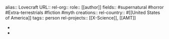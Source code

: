 alias:: Lovecraft
URL::
rel-org::
role:: [[author]]
fields:: #supernatural #horror #Extra-terrestrials #fiction #myth
creations::
rel-country:: #[[United States of America]]
tags:: person
rel-projects:: [[X-Science]], [[AMT]]


-
-
